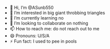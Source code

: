 - 👋 Hi, I’m @ASunb550
- 👀 I’m interested in big giant throbbing triangles
- 🌱 I’m currently learning no
- 💞️ I’m looking to collaborate on nothing
- 📫 How to reach me: do not reach out to me
- 😄 Pronouns: U/S/A
- ⚡ Fun fact: I used to pee in pools

<!---
ASunb550/ASunb550 is a ✨ special ✨ repository because its `README.md` (this file) appears on your GitHub profile.
You can click the Preview link to take a look at your changes.
--->
